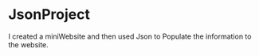 # JsonProject
I created a miniWebsite and then used Json to Populate the information to the website.
